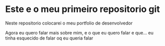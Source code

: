 # Este e o meu primeiro repositorio git

Neste repositorio colocarei o meu portfolio de desenvolvedor

Agora eu quero falar mais sobre mim, e o que eu quero falar e que...
eu tinha esquecido de falar oq eu queria falar